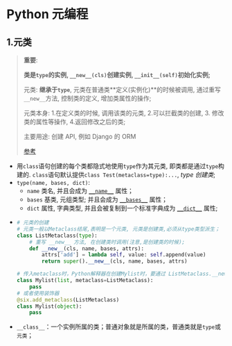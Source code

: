 # Python 元编程

## 1.元类

> **重要**:
>
> **类是`type`的实例, `__new__(cls)`创建实例, `__init__(self)`初始化实例;**
>
> 元类: **继承于`type`**, 元类在普通类**定义(实例化)**的时候被调用, 通过重写`__new__`方法, 控制类的定义, 增加类属性的操作;
>
> 元类本身: 1.在定义类的时候, 调用该类的元类, 2.可以拦截类的创建, 3. 修改类的属性等操作, 4.返回修改之后的类;
>
> 主要用途: 创建 API, 例如 Django 的 ORM
>
> [参考](http://blog.jobbole.com/21351/)

- 用`class`语句创建的每个类都隐式地使用`type`作为其元类, 即类都是通过`type`构建的. `class`语句默认提供`class Test(metaclass=type):...`, _type 创建类_;
- `type(name, bases, dict)`:
  - `name` 类名, 并且会成为 [`__name__`](https://docs.python.org/zh-cn/3/library/stdtypes.html#definition.__name__) 属性；
  - `bases` 基类, 元组类型; 并且会成为 [`__bases__`](https://docs.python.org/zh-cn/3/library/stdtypes.html#class.__bases__) 属性；
  - `dict` 属性, 字典类型, 并且会被复制到一个标准字典成为 [`__dict__`](https://docs.python.org/zh-cn/3/library/stdtypes.html#object.__dict__) 属性;

* ```python
  # 元类的创建
  # 元类一般以Metaclass结尾,表明是一个元类, 元类是创建类,必须从type类型派生；
  class ListMetaclass(type):
      # 重写 __new__ 方法, 在创建类时调用(注意,是创建类的时候);
      def __new__(cls, name, bases, attrs):
          attrs['add'] = lambda self, value: self.append(value)
          return super().__new__(cls, name, bases, attrs)

  # 传入metaclass时，Python解释器在创建Mylist时，要通过 ListMetaclass.__new__()来创建
  class Mylist(list, metaclass=ListMetaclass):
      pass
  # 或者使用装饰器
  @six.add_metaclass(ListMetaclass)
  class Mylist(object):
      pass
  ```

* `__class__`：一个实例所属的类；普通对象就是所属的类，普通类就是`type`或`元类`；
